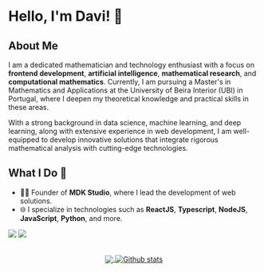 # Hello, I'm Davi! 👋

## About Me

I am a dedicated mathematician and technology enthusiast with a focus on **frontend development**, **artificial intelligence**, **mathematical research**, and **computational mathematics**. Currently, I am pursuing a Master's in Mathematics and Applications at the University of Beira Interior (UBI) in Portugal, where I deepen my theoretical knowledge and practical skills in these areas.

With a strong background in data science, machine learning, and deep learning, along with extensive experience in web development, I am well-equipped to develop innovative solutions that integrate rigorous mathematical analysis with cutting-edge technologies.

## What I Do 🚀

- 🧑‍💻 Founder of **MDK Studio**, where I lead the development of web solutions.
- 🌐 I specialize in technologies such as **ReactJS**, **Typescript**, **NodeJS**, **JavaScript**, **Python**, and more.

<p align="left">
  <a href="https://github.com/davikomura" alt="Github">
  <img src="https://img.shields.io/badge/GitHub-100000?style=for-the-badge&logo=github&logoColor=white&link=https://github.com/davikomura" /></a>

  <a href="https://www.linkedin.com/in/davikomura-2099/" alt="Linkedin">
  <img src="https://img.shields.io/badge/LinkedIn-0077B5?style=for-the-badge&logo=linkedin&logoColor=white&link=https://www.linkedin.com/in/davikomura-2099/" /></a>
</p>  

<br/>

<center>
<a href="https://github.com/davikomura">
  <img align="center" src="https://github-readme-stats.vercel.app/api/top-langs/?username=davikomura&theme=tokyonight&hide_langs_below=1" />
</a>

<a href="https://github.com/davikomura">
 <img align="center" src="https://github-readme-stats.vercel.app/api?username=davikomura&show_icons=true&theme=tokyonight&line_height=27" alt="Github stats"/>
</a>
<!---
davikomura/davikomura is a ✨ special ✨ repository because its `README.md` (this file) appears on your GitHub profile.
You can click the Preview link to take a look at your changes.
--->
